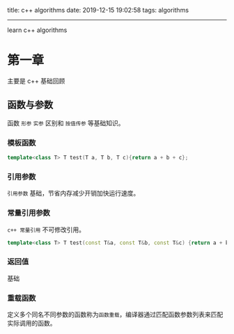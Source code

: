 title: c++ algorithms
date: 2019-12-15 19:02:58
tags: algorithms

---

learn c++ algorithms

<!-- more -->

# 第一章

主要是 c++ 基础回顾

## 函数与参数

函数 `形参` `实参` 区别和 `按值传参` 等基础知识。

### 模板函数

```cpp
template<class T> T test(T a, T b, T c){return a + b + c};
```

### 引用参数

`引用参数` 基础，节省内存减少开销加快运行速度。

### 常量引用参数

`c++ 常量引用` 不可修改引用。

```cpp
template<class T> T test(const T&a, const T&b, const T&c) {return a + b + c};
```

### 返回值

基础

### 重载函数

定义多个同名不同参数的函数称为`函数重载`，编译器通过匹配函数参数列表来匹配实际调用的函数。
